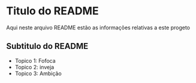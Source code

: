 # Titulo do README

Aqui neste arquivo README estão as informações relativas a este progeto

## Subtitulo do README

-   Topico 1: Fofoca 
-   Topico 2: inveja 
-   Topico 3: Ambição
